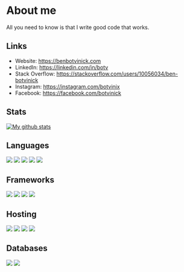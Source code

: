 # About me
All you need to know is that I write good code that works.

## Links

- Website: https://benbotvinick.com
- LinkedIn: https://linkedin.com/in/botv
- Stack Overflow: https://stackoverflow.com/users/10056034/ben-botvinick
- Instagram: https://instagram.com/botvinix
- Facebook: https://facebook.com/botvinick

## Stats
[![My github stats](https://github-readme-stats.vercel.app/api?username=botv&count_private=true&show_icons=true&title_color=41b883&icon_color=41b883&text_color=fffefe&bg_color=273849)](https://github.com/anuraghazra/github-readme-stats)

## Languages
![](https://img.shields.io/badge/node.js%20-%2343853D.svg?&style=for-the-badge&logo=node.js&logoColor=white) ![](https://img.shields.io/badge/javascript%20-%23323330.svg?&style=for-the-badge&logo=javascript&logoColor=%23F7DF1E) ![](https://img.shields.io/badge/swift-%23FC3726.svg?&style=for-the-badge&logo=swift&logoColor=white) ![](https://img.shields.io/badge/python%20-%2314354C.svg?&style=for-the-badge&logo=python&logoColor=white) ![](https://img.shields.io/badge/java-%23ED8B00.svg?&style=for-the-badge&logo=java&logoColor=white)

## Frameworks
![](https://img.shields.io/badge/react%20-%23404d59.svg?&style=for-the-badge&logo=react) ![](https://img.shields.io/badge/bootstrap%20-%237852B3.svg?&style=for-the-badge&logo=bootstrap&logoColor=white) ![](https://img.shields.io/badge/next.js%20-%23000000.svg?&style=for-the-badge&logo=next.js) ![](https://img.shields.io/badge/express.js%20-%23404d59.svg?&style=for-the-badge&logo=node.js)

## Hosting
![](https://img.shields.io/badge/heroku%20-%23430098.svg?&style=for-the-badge&logo=heroku&logoColor=white) ![](https://img.shields.io/badge/Google%20Cloud%20-%234285F4.svg?&style=for-the-badge&logo=google-cloud&logoColor=white) ![](https://img.shields.io/badge/vercel%20-%23000000.svg?&style=for-the-badge&logo=vercel&logoColor=white) ![](https://img.shields.io/badge/DigitalOcean-%230167ff.svg?&style=for-the-badge&logo=digitalOcean&logoColor=white)

## Databases
![](https://img.shields.io/badge/MongoDB-%234ea94b.svg?&style=for-the-badge&logo=mongodb&logoColor=white) ![](https://img.shields.io/badge/Cloud%20Firestore-%231C73E8.svg?&style=for-the-badge&logo=firebase&logoColor=FFCB2B)

